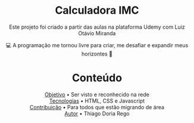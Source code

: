 <img src="./assets/img/Readme.png" alt="">

<h1 align="center">Calculadora IMC</h1>

<p align="center">Este projeto foi criado a partir das aulas na plataforma Udemy com Luiz Otávio Miranda
</p>

<p align="center">
    💻 A programação me tornou livre para criar, me desafiar e expandir meus horizontes 👾
</p>

<h1 align='center'> Conteúdo </h1>

<p align="center">
 <a href="#objetivo">Objetivo</a> • Ser visto e reconhecido na rede <br>
 <a href="#tecnologias">Tecnologias</a> • HTML, CSS e Javascript <br>
 <a href="#contribuicao">Contribuição</a> • Para todos que estão migrando de área <br>
 <a href="#autor">Autor</a> • Thiago Doria Rego
</p>
